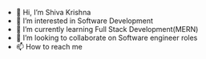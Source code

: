 - 👋 Hi, I’m Shiva Krishna
- 👀 I’m interested in Software Development
- 🌱 I’m currently learning Full Stack Development(MERN)
- 💞️ I’m looking to collaborate on Software engineer roles
- 📫 How to reach me 

<!---
Shivakrishna81/Shivakrishna81 is a ✨ special ✨ repository because its `README.md` (this file) appears on your GitHub profile.
You can click the Preview link to take a look at your changes.
--->
